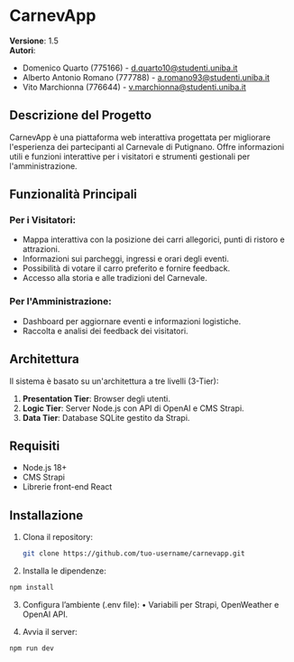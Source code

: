 # CarnevApp

**Versione**: 1.5  
**Autori**:  
- Domenico Quarto (775166) - [d.quarto10@studenti.uniba.it](mailto:d.quarto10@studenti.uniba.it)  
- Alberto Antonio Romano (777788) - [a.romano93@studenti.uniba.it](mailto:a.romano93@studenti.uniba.it)  
- Vito Marchionna (776644) - [v.marchionna@studenti.uniba.it](mailto:v.marchionna@studenti.uniba.it)  

## Descrizione del Progetto

CarnevApp è una piattaforma web interattiva progettata per migliorare l'esperienza dei partecipanti al Carnevale di Putignano. Offre informazioni utili e funzioni interattive per i visitatori e strumenti gestionali per l'amministrazione.

## Funzionalità Principali

### Per i Visitatori:
- Mappa interattiva con la posizione dei carri allegorici, punti di ristoro e attrazioni.
- Informazioni sui parcheggi, ingressi e orari degli eventi.
- Possibilità di votare il carro preferito e fornire feedback.
- Accesso alla storia e alle tradizioni del Carnevale.

### Per l'Amministrazione:
- Dashboard per aggiornare eventi e informazioni logistiche.
- Raccolta e analisi dei feedback dei visitatori.

## Architettura
Il sistema è basato su un'architettura a tre livelli (3-Tier):  
1. **Presentation Tier**: Browser degli utenti.  
2. **Logic Tier**: Server Node.js con API di OpenAI e CMS Strapi.  
3. **Data Tier**: Database SQLite gestito da Strapi.

## Requisiti
- Node.js 18+
- CMS Strapi
- Librerie front-end React

## Installazione
1. Clona il repository:
   ```bash
   git clone https://github.com/tuo-username/carnevapp.git
   ```
2.	Installa le dipendenze:
   ```bash
npm install
   ```
3.	Configura l’ambiente (.env file):
	•	Variabili per Strapi, OpenWeather e OpenAI API.

4.	Avvia il server:
   ```bash
npm run dev
   ```
